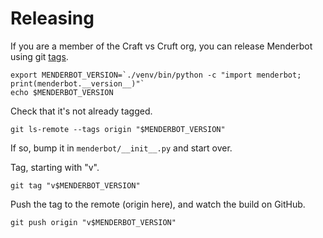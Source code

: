 # Releasing

If you are a member of the Craft vs Cruft org, you can release Menderbot using git [tags](https://git-scm.com/book/en/v2/Git-Basics-Tagging).

```
export MENDERBOT_VERSION=`./venv/bin/python -c "import menderbot; print(menderbot.__version__)"`
echo $MENDERBOT_VERSION
```

Check that it's not already tagged.
```
git ls-remote --tags origin "$MENDERBOT_VERSION"
```

If so, bump it in `menderbot/__init__.py` and start over.

Tag, starting with "v".

```
git tag "v$MENDERBOT_VERSION"
```

Push the tag to the remote (origin here), and watch the build on GitHub.
```
git push origin "v$MENDERBOT_VERSION"
```

